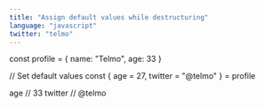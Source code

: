```yaml
---
title: "Assign default values while destructuring"
language: "javascript"
twitter: "telmo"
---
```


const profile = {
  name: "Telmo",
  age: 33
}

// Set default values
const { age = 27, twitter = "@telmo" } = profile

age // 33
twitter // @telmo
